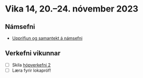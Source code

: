 # Vika 14, 20.–24. nóvember 2023

## Námsefni

- [Upprifjun og samantekt á námsefni](../namsefni/42.upprifjun-samantekt/)

## Verkefni vikunnar

- [ ] Skila [hópverkefni 2](https://github.com/vefforritun/vef1-2023-h2)
- [ ] Læra fyrir lokapróf!
